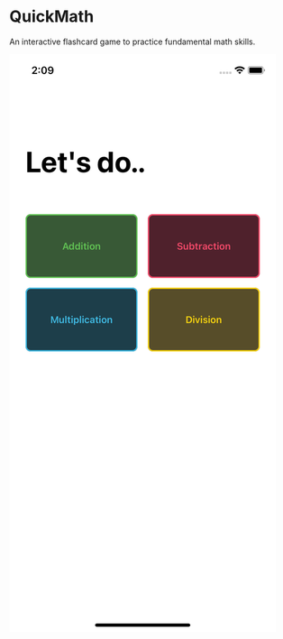 # QuickMath
An interactive flashcard game to practice fundamental math skills.

![H1](https://raw.githubusercontent.com/shchurmark/QuickMath/main/QuickMath.xcodeproj/homeLight.png)
